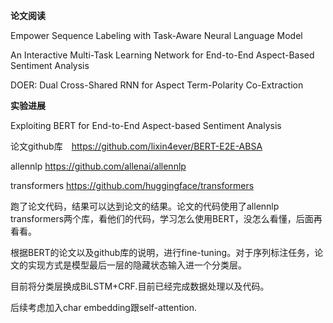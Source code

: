 **论文阅读**

Empower Sequence Labeling with Task-Aware Neural Language Model

An Interactive Multi-Task Learning Network for End-to-End Aspect-Based Sentiment Analysis

DOER: Dual Cross-Shared RNN for Aspect Term-Polarity Co-Extraction

**实验进展**

Exploiting BERT for End-to-End Aspect-based Sentiment Analysis 

论文github库　https://github.com/lixin4ever/BERT-E2E-ABSA

allennlp https://github.com/allenai/allennlp

transformers https://github.com/huggingface/transformers

跑了论文代码，结果可以达到论文的结果。论文的代码使用了allennlp transformers两个库，看他们的代码，学习怎么使用BERT，没怎么看懂，后面再看看。



根据BERT的论文以及github库的说明，进行fine-tuning。对于序列标注任务，论文的实现方式是模型最后一层的隐藏状态输入进一个分类层。

目前将分类层换成BiLSTM+CRF.目前已经完成数据处理以及代码。

后续考虑加入char embedding跟self-attention.